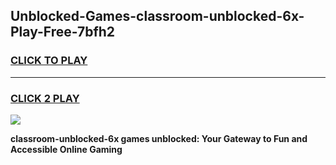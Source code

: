 
## Unblocked-Games-classroom-unblocked-6x-Play-Free-7bfh2
<h3>
<a href="https://premium76.site?title=classroom-unblocked-6x&ref=10A">CLICK TO PLAY</a></h3>
<hr>

<h3>
<a href="https://premium76.site?title=classroom-unblocked-6x&ref=10A">CLICK 2 PLAY</a>
  
</h3>

<a href="https://premium76.site?title=classroom-unblocked-6x&ref=10A"><img src="https://clearcache.store/games.png"></a>


**classroom-unblocked-6x games unblocked: Your Gateway to Fun and Accessible Online Gaming**

